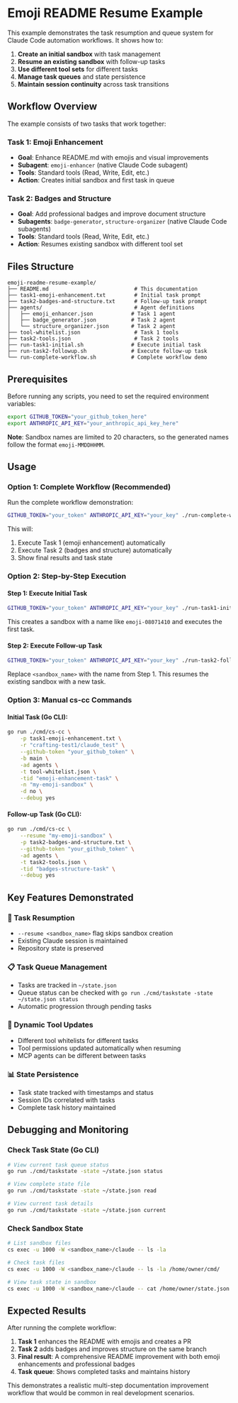 # Emoji README Resume Example

This example demonstrates the task resumption and queue system for Claude Code automation workflows. It shows how to:

1. **Create an initial sandbox** with task management
2. **Resume an existing sandbox** with follow-up tasks  
3. **Use different tool sets** for different tasks
4. **Manage task queues** and state persistence
5. **Maintain session continuity** across task transitions

## Workflow Overview

The example consists of two tasks that work together:

### Task 1: Emoji Enhancement
- **Goal**: Enhance README.md with emojis and visual improvements
- **Subagent**: `emoji-enhancer` (native Claude Code subagent)
- **Tools**: Standard tools (Read, Write, Edit, etc.)
- **Action**: Creates initial sandbox and first task in queue

### Task 2: Badges and Structure  
- **Goal**: Add professional badges and improve document structure
- **Subagents**: `badge-generator`, `structure-organizer` (native Claude Code subagents)
- **Tools**: Standard tools (Read, Write, Edit, etc.)
- **Action**: Resumes existing sandbox with different tool set

## Files Structure

```
emoji-readme-resume-example/
├── README.md                           # This documentation
├── task1-emoji-enhancement.txt         # Initial task prompt
├── task2-badges-and-structure.txt      # Follow-up task prompt  
├── agents/                             # Agent definitions
│   ├── emoji_enhancer.json            # Task 1 agent
│   ├── badge_generator.json           # Task 2 agent
│   └── structure_organizer.json       # Task 2 agent
├── tool-whitelist.json                 # Task 1 tools
├── task2-tools.json                    # Task 2 tools
├── run-task1-initial.sh               # Execute initial task
├── run-task2-followup.sh              # Execute follow-up task
└── run-complete-workflow.sh           # Complete workflow demo
```

## Prerequisites

Before running any scripts, you need to set the required environment variables:

```bash
export GITHUB_TOKEN="your_github_token_here"
export ANTHROPIC_API_KEY="your_anthropic_api_key_here"
```

**Note**: Sandbox names are limited to 20 characters, so the generated names follow the format `emoji-MMDDHHMM`.

## Usage

### Option 1: Complete Workflow (Recommended)

Run the complete workflow demonstration:

```bash
GITHUB_TOKEN="your_token" ANTHROPIC_API_KEY="your_key" ./run-complete-workflow.sh
```

This will:
1. Execute Task 1 (emoji enhancement) automatically
2. Execute Task 2 (badges and structure) automatically
3. Show final results and task state

### Option 2: Step-by-Step Execution

#### Step 1: Execute Initial Task
```bash
GITHUB_TOKEN="your_token" ANTHROPIC_API_KEY="your_key" ./run-task1-initial.sh
```

This creates a sandbox with a name like `emoji-08071410` and executes the first task.

#### Step 2: Execute Follow-up Task
```bash
GITHUB_TOKEN="your_token" ANTHROPIC_API_KEY="your_key" ./run-task2-followup.sh <sandbox_name>
```

Replace `<sandbox_name>` with the name from Step 1. This resumes the existing sandbox with a new task.

### Option 3: Manual cs-cc Commands

#### Initial Task (Go CLI):
```bash
go run ./cmd/cs-cc \
    -p task1-emoji-enhancement.txt \
    -r "crafting-test1/claude_test" \
    --github-token "your_github_token" \
    -b main \
    -ad agents \
    -t tool-whitelist.json \
    -tid "emoji-enhancement-task" \
    -n "my-emoji-sandbox" \
    -d no \
    --debug yes
```

#### Follow-up Task (Go CLI):
```bash
go run ./cmd/cs-cc \
    --resume "my-emoji-sandbox" \
    -p task2-badges-and-structure.txt \
    --github-token "your_github_token" \
    -ad agents \
    -t task2-tools.json \
    -tid "badges-structure-task" \
    --debug yes
```

## Key Features Demonstrated

### 🔄 Task Resumption
- `--resume <sandbox_name>` flag skips sandbox creation
- Existing Claude session is maintained
- Repository state is preserved

### 📋 Task Queue Management
- Tasks are tracked in `~/state.json`
- Queue status can be checked with `go run ./cmd/taskstate -state ~/state.json status`
- Automatic progression through pending tasks

### 🔧 Dynamic Tool Updates
- Different tool whitelists for different tasks
- Tool permissions updated automatically when resuming
- MCP agents can be different between tasks

### 📊 State Persistence
- Task state tracked with timestamps and status
- Session IDs correlated with tasks
- Complete task history maintained

## Debugging and Monitoring

### Check Task State (Go CLI)
```bash
# View current task queue status
go run ./cmd/taskstate -state ~/state.json status

# View complete state file
go run ./cmd/taskstate -state ~/state.json read

# View current task details
go run ./cmd/taskstate -state ~/state.json current
```

### Check Sandbox State
```bash
# List sandbox files
cs exec -u 1000 -W <sandbox_name>/claude -- ls -la

# Check task files
cs exec -u 1000 -W <sandbox_name>/claude -- ls -la /home/owner/cmd/

# View task state in sandbox
cs exec -u 1000 -W <sandbox_name>/claude -- cat /home/owner/state.json
```

## Expected Results

After running the complete workflow:

1. **Task 1** enhances the README with emojis and creates a PR
2. **Task 2** adds badges and improves structure on the same branch
3. **Final result**: A comprehensive README improvement with both emoji enhancements and professional badges
4. **Task queue**: Shows completed tasks and maintains history

This demonstrates a realistic multi-step documentation improvement workflow that would be common in real development scenarios.